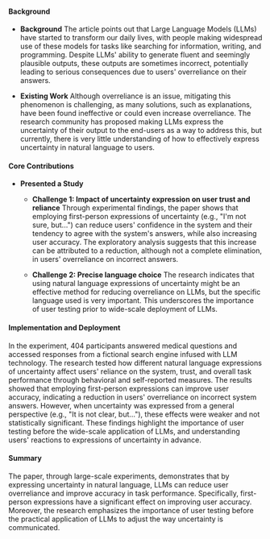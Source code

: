 #### Background
- **Background**
The article points out that Large Language Models (LLMs) have started to transform our daily lives, with people making widespread use of these models for tasks like searching for information, writing, and programming. Despite LLMs' ability to generate fluent and seemingly plausible outputs, these outputs are sometimes incorrect, potentially leading to serious consequences due to users' overreliance on their answers.

- **Existing Work**
Although overreliance is an issue, mitigating this phenomenon is challenging, as many solutions, such as explanations, have been found ineffective or could even increase overreliance. The research community has proposed making LLMs express the uncertainty of their output to the end-users as a way to address this, but currently, there is very little understanding of how to effectively express uncertainty in natural language to users.

#### Core Contributions
- **Presented a Study**
  - **Challenge 1: Impact of uncertainty expression on user trust and reliance**
      Through experimental findings, the paper shows that employing first-person expressions of uncertainty (e.g., "I'm not sure, but...") can reduce users' confidence in the system and their tendency to agree with the system's answers, while also increasing user accuracy. The exploratory analysis suggests that this increase can be attributed to a reduction, although not a complete elimination, in users' overreliance on incorrect answers.

  - **Challenge 2: Precise language choice**
      The research indicates that using natural language expressions of uncertainty might be an effective method for reducing overreliance on LLMs, but the specific language used is very important. This underscores the importance of user testing prior to wide-scale deployment of LLMs.

#### Implementation and Deployment
In the experiment, 404 participants answered medical questions and accessed responses from a fictional search engine infused with LLM technology. The research tested how different natural language expressions of uncertainty affect users' reliance on the system, trust, and overall task performance through behavioral and self-reported measures. The results showed that employing first-person expressions can improve user accuracy, indicating a reduction in users' overreliance on incorrect system answers. However, when uncertainty was expressed from a general perspective (e.g., "It is not clear, but..."), these effects were weaker and not statistically significant. These findings highlight the importance of user testing before the wide-scale application of LLMs, and understanding users' reactions to expressions of uncertainty in advance.

#### Summary
The paper, through large-scale experiments, demonstrates that by expressing uncertainty in natural language, LLMs can reduce user overreliance and improve accuracy in task performance. Specifically, first-person expressions have a significant effect on improving user accuracy. Moreover, the research emphasizes the importance of user testing before the practical application of LLMs to adjust the way uncertainty is communicated.